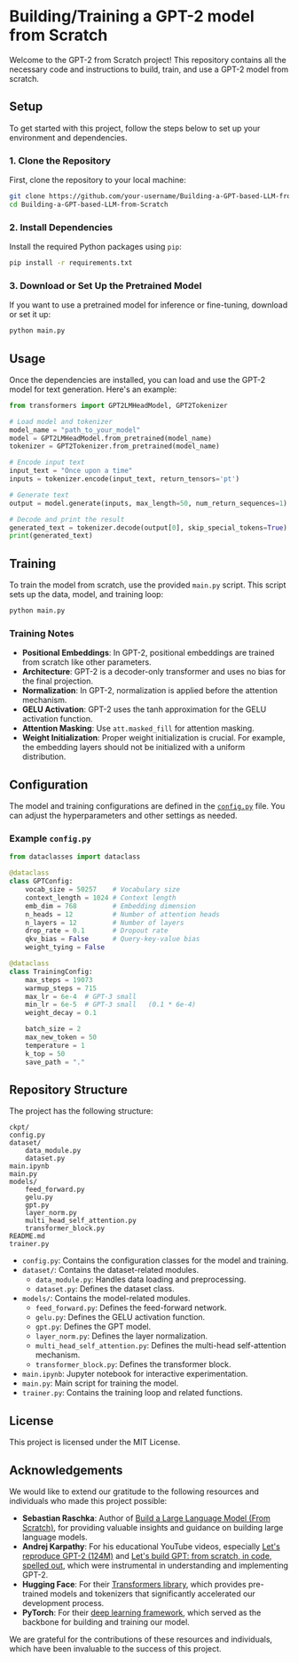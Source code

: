 # Building/Training a GPT-2 model from Scratch

Welcome to the GPT-2 from Scratch project! This repository contains all the necessary code and instructions to build, train, and use a GPT-2 model from scratch.

## Setup

To get started with this project, follow the steps below to set up your environment and dependencies.

### 1. Clone the Repository

First, clone the repository to your local machine:

```bash
git clone https://github.com/your-username/Building-a-GPT-based-LLM-from-Scratch.git
cd Building-a-GPT-based-LLM-from-Scratch
```

### 2. Install Dependencies

Install the required Python packages using `pip`:

```bash
pip install -r requirements.txt
```

### 3. Download or Set Up the Pretrained Model

If you want to use a pretrained model for inference or fine-tuning, download or set it up:

```bash
python main.py
```

## Usage

Once the dependencies are installed, you can load and use the GPT-2 model for text generation. Here's an example:

```python
from transformers import GPT2LMHeadModel, GPT2Tokenizer

# Load model and tokenizer
model_name = "path_to_your_model"
model = GPT2LMHeadModel.from_pretrained(model_name)
tokenizer = GPT2Tokenizer.from_pretrained(model_name)

# Encode input text
input_text = "Once upon a time"
inputs = tokenizer.encode(input_text, return_tensors='pt')

# Generate text
output = model.generate(inputs, max_length=50, num_return_sequences=1)

# Decode and print the result
generated_text = tokenizer.decode(output[0], skip_special_tokens=True)
print(generated_text)
```

## Training

To train the model from scratch, use the provided `main.py` script. This script sets up the data, model, and training loop:

```bash
python main.py
```

### Training Notes

- **Positional Embeddings**: In GPT-2, positional embeddings are trained from scratch like other parameters.
- **Architecture**: GPT-2 is a decoder-only transformer and uses no bias for the final projection.
- **Normalization**: In GPT-2, normalization is applied before the attention mechanism.
- **GELU Activation**: GPT-2 uses the tanh approximation for the GELU activation function.
- **Attention Masking**: Use `att.masked_fill` for attention masking.
- **Weight Initialization**: Proper weight initialization is crucial. For example, the embedding layers should not be initialized with a uniform distribution.

## Configuration

The model and training configurations are defined in the [`config.py`](config.py) file. You can adjust the hyperparameters and other settings as needed.

### Example `config.py`

```python
from dataclasses import dataclass

@dataclass
class GPTConfig:
    vocab_size = 50257    # Vocabulary size
    context_length = 1024 # Context length
    emb_dim = 768         # Embedding dimension
    n_heads = 12          # Number of attention heads
    n_layers = 12         # Number of layers
    drop_rate = 0.1       # Dropout rate
    qkv_bias = False      # Query-key-value bias
    weight_tying = False

@dataclass
class TrainingConfig:
    max_steps = 19073 
    warmup_steps = 715
    max_lr = 6e-4  # GPT-3 small 
    min_lr = 6e-5  # GPT-3 small   (0.1 * 6e-4)
    weight_decay = 0.1

    batch_size = 2 
    max_new_token = 50
    temperature = 1
    k_top = 50 
    save_path = "."
```

## Repository Structure

The project has the following structure:

```
ckpt/
config.py
dataset/
    data_module.py
    dataset.py
main.ipynb
main.py
models/
    feed_forward.py
    gelu.py
    gpt.py
    layer_norm.py
    multi_head_self_attention.py
    transformer_block.py
README.md
trainer.py
```

- `config.py`: Contains the configuration classes for the model and training.
- `dataset/`: Contains the dataset-related modules.
  - `data_module.py`: Handles data loading and preprocessing.
  - `dataset.py`: Defines the dataset class.
- `models/`: Contains the model-related modules.
  - `feed_forward.py`: Defines the feed-forward network.
  - `gelu.py`: Defines the GELU activation function.
  - `gpt.py`: Defines the GPT model.
  - `layer_norm.py`: Defines the layer normalization.
  - `multi_head_self_attention.py`: Defines the multi-head self-attention mechanism.
  - `transformer_block.py`: Defines the transformer block.
- `main.ipynb`: Jupyter notebook for interactive experimentation.
- `main.py`: Main script for training the model.
- `trainer.py`: Contains the training loop and related functions.

## License

This project is licensed under the MIT License.

## Acknowledgements

We would like to extend our gratitude to the following resources and individuals who made this project possible:

- **Sebastian Raschka**: Author of [Build a Large Language Model (From Scratch)](https://www.amazon.com/Build-Large-Language-Model-Scratch/dp/1633437167?crid=228R4JI0P0QFR&dib=eyJ2IjoiMSJ9.XvZyIer9iV133BWXqNiVt_OOJXZheO54dvZtQly8MC25PNYZrN3OWsGLjbg3I0G9hI3LkjwhsORxvHIob3nvCZFgdSSQEFe07VkehijGxT03n4Amdw7lnXxnsOUuWXeglfHnewCcV3DjL9zWHELfh5DG1ZErzFym3S6ZxSuFzNvoPkaq0uDlD_CKwqHdC0KM_RdvIqF0_2RudgvzRli0V155KkusHRck3pG7ybp5VyqKDC_GgL_MEywLwLhFgX6kOCgV6Rq90eTgSHFd6ac8krpIYjsHWe6H3IXbfKGvMXc.473O1-iUZC0z2hdx8L5Z5ZTNxtNV9gNPw_mE7QZ5Y90&dib_tag=se&keywords=raschka&qid=1730250834&sprefix=raschk,aps,162&sr=8-1&linkCode=sl1&tag=rasbt03-20&linkId=84ee23afbd12067e4098443718842dac&language=en_US&ref_=as_li_ss_tl), for providing valuable insights and guidance on building large language models.
- **Andrej Karpathy**: For his educational YouTube videos, especially [Let's reproduce GPT-2 (124M)](https://www.youtube.com/watch?v=l8pRSuU81PU&t=12025s) and [Let's build GPT: from scratch, in code, spelled out](https://www.youtube.com/watch?v=kCc8FmEb1nY), which were instrumental in understanding and implementing GPT-2.
- **Hugging Face**: For their [Transformers library](https://github.com/huggingface/transformers), which provides pre-trained models and tokenizers that significantly accelerated our development process.
- **PyTorch**: For their [deep learning framework](https://pytorch.org/), which served as the backbone for building and training our model.

We are grateful for the contributions of these resources and individuals, which have been invaluable to the success of this project.